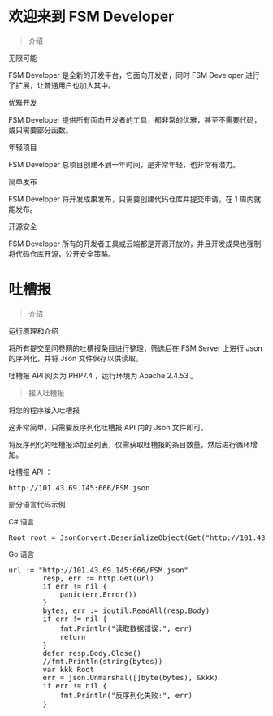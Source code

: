 # 欢迎来到 FSM Developer

> 介绍

无限可能

FSM Developer 是全新的开发平台，它面向开发者，同时 FSM Developer 进行了扩展，让普通用户也加入其中。

优雅开发

FSM Developer 提供所有面向开发者的工具，都非常的优雅，甚至不需要代码，或只需要部分函数。

年轻项目

FSM Developer 总项目创建不到一年时间，是非常年轻，也非常有潜力。

简单发布

FSM Developer 将开发成果发布，只需要创建代码仓库并提交申请，在 1 周内就能发布。

开源安全

FSM Developer 所有的开发者工具或云端都是开源开放的，并且开发成果也强制将代码仓库开源，公开安全策略。

# 吐槽报

> 介绍

运行原理和介绍

将所有提交至问卷网的吐槽报条目进行整理，筛选后在 FSM Server 上进行 Json 的序列化，并将 Json 文件保存以供读取。

吐槽报 API 网页为 PHP7.4 ，运行环境为 Apache 2.4.53 。

> 接入吐槽报

将您的程序接入吐槽报

这非常简单，只需要反序列化吐槽报 API 内的 Json 文件即可。

将反序列化的吐槽报添加至列表，仅需获取吐槽报的条目数量，然后进行循环增加。

吐槽报 API ：

<pre>
http://101.43.69.145:666/FSM.json
</pre>

部分语言代码示例

C# 语言

<pre>
Root root = JsonConvert.DeserializeObject<Root>(Get("http://101.43.69.145:666/FSM.json"));
</pre>

Go 语言

<pre>
url := "http://101.43.69.145:666/FSM.json"
		resp, err := http.Get(url)
		if err != nil {
			panic(err.Error())
		}
		bytes, err := ioutil.ReadAll(resp.Body)
		if err != nil {
			fmt.Println("读取数据错误:", err)
			return
		}
		defer resp.Body.Close()
		//fmt.Println(string(bytes))
		var kkk Root
		err = json.Unmarshal([]byte(bytes), &kkk)
		if err != nil {
			fmt.Println("反序列化失败:", err)
		}
</pre>

